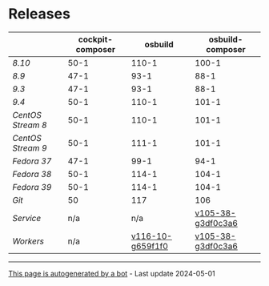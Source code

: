 # Releases
|       | cockpit-composer    | osbuild    | osbuild-composer    |
|-------|---------------------|------------|---------------------|
*8.10* | 50-1 | 110-1 | 100-1
*8.9* | 47-1 | 93-1 | 88-1
*9.3* | 47-1 | 93-1 | 88-1
*9.4* | 50-1 | 110-1 | 101-1
*CentOS Stream 8* | 50-1 | 110-1 | 101-1
*CentOS Stream 9* | 50-1 | 111-1 | 101-1
*Fedora 37* | 47-1 | 99-1 | 94-1
*Fedora 38* | 50-1 | 114-1 | 104-1
*Fedora 39* | 50-1 | 114-1 | 104-1
*Git* | 50 | 117 | 106
*Service* | n/a | n/a | [v105-38-g3df0c3a6](https://github.com/osbuild/osbuild-composer/compare/v105-38-g3df0c3a6...main)
*Workers* | n/a | [v116-10-g659f1f0](https://github.com/osbuild/osbuild/compare/v116-10-g659f1f0...main) | [v105-38-g3df0c3a6](https://github.com/osbuild/osbuild-composer/compare/v105-38-g3df0c3a6...main)

---

[This page is autogenerated by a bot](https://gitlab.cee.redhat.com/osbuild/guides-bot/-/blob/main/release_overview.py) - Last update 2024-05-01
